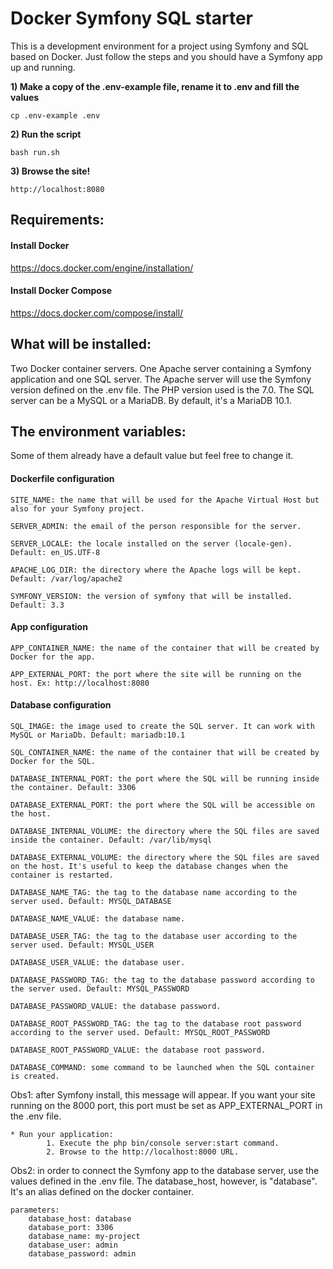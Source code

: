 Docker Symfony SQL starter
====

This is a development environment for a project using Symfony and SQL based on Docker. Just follow the steps and you should have a Symfony app up and running.

**1) Make a copy of the .env-example file, rename it to .env and fill the values**

```cp .env-example .env```

**2) Run the script**

```bash run.sh```

**3) Browse the site!**

```http://localhost:8080```

## Requirements:

#### Install Docker

https://docs.docker.com/engine/installation/

#### Install Docker Compose

https://docs.docker.com/compose/install/

## What will be installed:

Two Docker container servers. One Apache server containing a Symfony application and one SQL server. The Apache server will use the Symfony version defined on the .env file. The PHP version used is the 7.0. The SQL server can be a MySQL or a MariaDB. By default, it's a MariaDB 10.1.

## The environment variables:

Some of them already have a default value but feel free to change it.

#### Dockerfile configuration

```
SITE_NAME: the name that will be used for the Apache Virtual Host but also for your Symfony project.

SERVER_ADMIN: the email of the person responsible for the server.

SERVER_LOCALE: the locale installed on the server (locale-gen). Default: en_US.UTF-8

APACHE_LOG_DIR: the directory where the Apache logs will be kept. Default: /var/log/apache2

SYMFONY_VERSION: the version of symfony that will be installed. Default: 3.3
```

#### App configuration

```
APP_CONTAINER_NAME: the name of the container that will be created by Docker for the app.

APP_EXTERNAL_PORT: the port where the site will be running on the host. Ex: http://localhost:8080
```

#### Database configuration

```
SQL_IMAGE: the image used to create the SQL server. It can work with MySQL or MariaDb. Default: mariadb:10.1

SQL_CONTAINER_NAME: the name of the container that will be created by Docker for the SQL.

DATABASE_INTERNAL_PORT: the port where the SQL will be running inside the container. Default: 3306

DATABASE_EXTERNAL_PORT: the port where the SQL will be accessible on the host.

DATABASE_INTERNAL_VOLUME: the directory where the SQL files are saved inside the container. Default: /var/lib/mysql

DATABASE_EXTERNAL_VOLUME: the directory where the SQL files are saved on the host. It's useful to keep the database changes when the container is restarted.

DATABASE_NAME_TAG: the tag to the database name according to the server used. Default: MYSQL_DATABASE

DATABASE_NAME_VALUE: the database name.

DATABASE_USER_TAG: the tag to the database user according to the server used. Default: MYSQL_USER

DATABASE_USER_VALUE: the database user.

DATABASE_PASSWORD_TAG: the tag to the database password according to the server used. Default: MYSQL_PASSWORD

DATABASE_PASSWORD_VALUE: the database password.

DATABASE_ROOT_PASSWORD_TAG: the tag to the database root password according to the server used. Default: MYSQL_ROOT_PASSWORD

DATABASE_ROOT_PASSWORD_VALUE: the database root password.

DATABASE_COMMAND: some command to be launched when the SQL container is created.
```

Obs1: after Symfony install, this message will appear. If you want your site running on the 8000 port, this port must be set as APP_EXTERNAL_PORT in the .env file.

```
* Run your application:
        1. Execute the php bin/console server:start command.
        2. Browse to the http://localhost:8000 URL.
```

Obs2: in order to connect the Symfony app to the database server, use the values defined in the .env file. The database_host, however, is "database". It's an alias defined on the docker container.

```
parameters:
    database_host: database
    database_port: 3306
    database_name: my-project
    database_user: admin
    database_password: admin
```